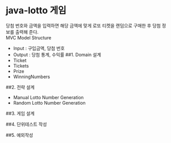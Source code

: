 # java-lotto 게임
당첨 번호와 금액을 입력하면 해당 금액에 맞게 로또 티켓을 랜덤으로 구매한 후 당첨 정보를 출력해 준다.<br>
MVC Model Structure 
- Input : 구입금액, 당첨 번호
- Output : 당첨 통계, 수익률 
##1. Domain 설계
 - Ticket
 - Tickets
 - Prize
 - WinningNumbers

##2. 전략 설계
 - Manual Lotto Number Generation
 - Random Lotto Number Generation
 
##3. 게임 설계

##4. 단위테스트 작성

##5. 예외작성